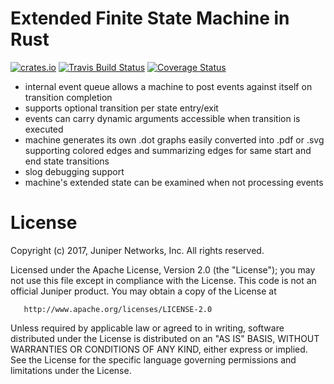 Extended Finite State Machine in Rust 
=====================================

[![crates.io](http://meritbadge.herokuapp.com/coap)](https://crates.io/crates/coap)
[![Travis Build Status](https://travis-ci.org/przygienda/rust-extfsm.svg?branch=master)](https://travis-ci.org/przygienda/rust-extfsm)
[![Coverage Status](https://coveralls.io/repos/przygienda/rust-extfsm/badge.svg?branch=master&service=github)](https://coveralls.io/github/przygienda/rust-extfsm?branch=master)

   * internal event queue allows a machine to post events 
     against itself on transition completion 
   * supports optional transition per state entry/exit  
   * events can carry dynamic arguments accessible when 
     transition is executed
   * machine generates its own .dot graphs easily converted into .pdf or .svg supporting 
     colored edges and summarizing edges for same start and end state transitions
   * slog debugging support 
   * machine's extended state can be examined when not processing events

License
=======

   Copyright (c) 2017, Juniper Networks, Inc.
   All rights reserved.

   Licensed under the Apache License, Version 2.0 (the "License");
   you may not use this file except in compliance with the License.
   This code is not an official Juniper product.
   You may obtain a copy of the License at

       http://www.apache.org/licenses/LICENSE-2.0

   Unless required by applicable law or agreed to in writing, software
   distributed under the License is distributed on an "AS IS" BASIS,
   WITHOUT WARRANTIES OR CONDITIONS OF ANY KIND, either express or implied.
   See the License for the specific language governing permissions and
   limitations under the License.
